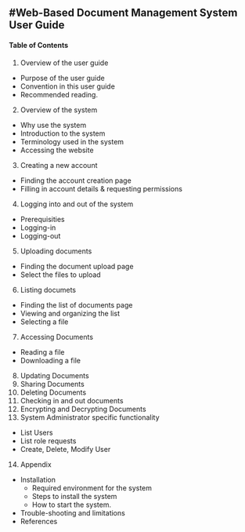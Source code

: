 #Web-Based Document Management System User Guide
-------------
#### Table of Contents
1. Overview of the user guide
  * Purpose of the user guide
  * Convention in this user guide
  * Recommended reading.
2. Overview of the system
  * Why use the system
  * Introduction to the system
  * Terminology used in the system
  * Accessing the website
3. Creating a new account
  * Finding the account creation page
  * Filling in account details & requesting permissions
4. Logging into and out of the system
  * Prerequisities
  * Logging-in
  * Logging-out
5. Uploading documents
  * Finding the document upload page 
  * Select the files to upload
6. Listing documets
  * Finding the list of documents page
  * Viewing and organizing the list
  * Selecting a file
7. Accessing Documents
  * Reading a file
  * Downloading a file
8. Updating Documents
9. Sharing Documents
10. Deleting Documents
11. Checking in and out documents
12. Encrypting and Decrypting Documents
13. System Administrator specific functionality
  *	List Users
  * List role requests
  *	Create, Delete, Modify User
14. Appendix
  * Installation
     *  Required environment for the system
     *	Steps to install the system
     *	How to start the system.
  * Trouble-shooting and limitations
  * References
